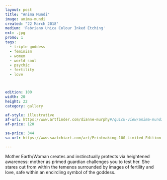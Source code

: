 ```yaml
---
layout: post
title: "Anima Mundi"
image: anima-mundi
created: "22 March 2018"
medium: 'Fabriano Unica Colour Inked Etching'
ext: .jpg
promo: 1
tags:
  - triple goddess
  - feminism
  - women
  - world soul
  - psychic
  - fertility
  - love



edition: 100
width: 20
height: 22
category: gallery

af-style: illustrative
af-url: https://www.artfinder.com/dianne-murphy#/quick-view/anima-mundi-bf03
af-price: 120

sa-price: 344
sa-url: https://www.saatchiart.com/art/Printmaking-100-Limited-Edition-1-of-100/19454/4155518/view

---
```


Mother Earth/Woman creates and instinctually protects via heightened awareness: mother as primed guardian challenges you to test her. She stares out from within the temenos surrounded by images of fertility and love, safe within an encircling symbol of the goddess.